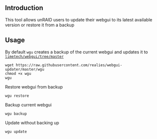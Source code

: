 ## Introduction
This tool allows unRAID users to update their webgui to its latest available version or restore it from a backup

## Usage

By default `wgu` creates a backup of the current webgui and updates it to [`limetech/webgui/tree/master`](https://github.com/limetech/webgui/tree/master)
```
wget https://raw.githubusercontent.com/realies/webgui-updater/master/wgu
chmod +x wgu
wgu
```

Restore webgui from backup
```
wgu restore
```

Backup current webgui
```
wgu backup
```

Update without backing up
```
wgu update
```
